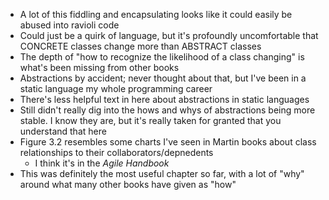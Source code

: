 * A lot of this fiddling and encapsulating looks like it could easily be abused into ravioli code
* Could just be a quirk of language, but it's profoundly uncomfortable that CONCRETE classes change more than ABSTRACT classes
* The depth of "how to recognize the likelihood of a class changing" is what's been missing from other books
* Abstractions by accident; never thought about that, but I've been in a static language my whole programming career
* There's less helpful text in here about abstractions in static languages
* Still didn't really dig into the hows and whys of abstractions being more stable. I know they are, but it's really taken for granted that you understand that here
* Figure 3.2 resembles some charts I've seen in Martin books about class relationships to their collaborators/depnedents
  * I think it's in the *Agile Handbook*
* This was definitely the most useful chapter so far, with a lot of "why" around what many other books have given as "how"
